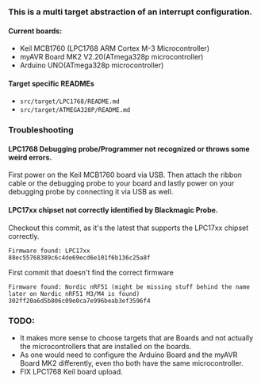 ### This is a multi target abstraction of an interrupt configuration.

#### Current boards:
 - Keil MCB1760 (LPC1768 ARM Cortex M-3 Microcontroller)
 - myAVR Board MK2 V2.20(ATmega328p microcontroller)
 - Arduino UNO(ATmega328p microcontroller)

#### Target specific READMEs
 - `src/target/LPC1768/README.md`
 - `src/target/ATMEGA328P/README.md`

### Troubleshooting  

#### LPC1768 Debugging probe/Programmer not recognized or throws some weird errors.
First power on the Keil MCB1760 board via USB. Then attach the ribbon cable or the debugging probe to your board and lastly power on your debugging probe by connecting it via USB as well.

#### LPC17xx chipset not correctly identified by Blackmagic Probe.
Checkout this commit, as it's the latest that supports the LPC17xx chipset correctly.
```
Firmware found: LPC17xx
88ec55768389c6c4de69ecd6e101f6b136c25a8f
```

First commit that doesn't find the correct firmware
```
Firmware found: Nordic nRF51 (might be missing stuff behind the name later on Nordic nRF51 M3/M4 is found)
302ff20a6d5b806c09e0ca7e996beab3ef3596f4
```


### TODO:

 - It makes more sense to choose targets that are Boards and not actually the microcontrollers that are installed on the boards.
 - As one would need to configure the Arduino Board and the myAVR Board MK2 differently, even tho both have the same microcontroller.
 - FIX LPC1768 Keil board upload.

